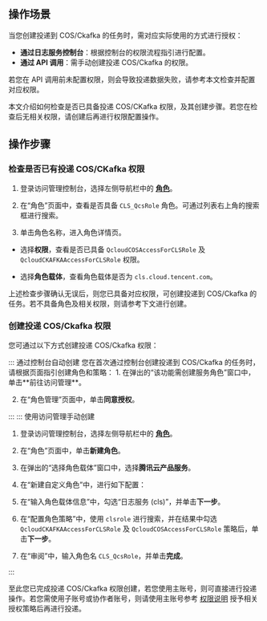 ## 操作场景
当您创建投递到 COS/Ckafka 的任务时，需对应实际使用的方式进行授权：
 - **通过日志服务控制台**：根据控制台的权限流程指引进行配置。
 - **通过 API 调用**：需手动创建投递 COS/Ckafka 的权限。
 <dx-alert infotype="notice" title="">
若您在 API 调用前未配置权限，则会导致投递数据失败，请参考本文检查并配置对应权限。
</dx-alert>

本文介绍如何检查是否已具备投递 COS/CKafka 权限，及其创建步骤。若您在检查后无相关权限，请创建后再进行权限配置操作。


## 操作步骤

### 检查是否已有投递 COS/CKafka 权限
1. 登录访问管理控制台，选择左侧导航栏中的 **[角色](https://console.cloud.tencent.com/cam/role)**。
2. 在“角色”页面中，查看是否具备 `CLS_QcsRole` 角色。可通过列表右上角的搜索框进行搜索。

3. 单击角色名称，进入角色详情页。
 - 选择**权限**，查看是否已具备 `QcloudCOSAccessForCLSRole` 及 `QcloudCKAFKAAccessForCLSRole` 权限。

 - 选择**角色载体**，查看角色载体是否为 `cls.cloud.tencent.com`。

上述检查步骤确认无误后，则您已具备对应权限，可创建投递到 COS/Ckafka 的任务。若不具备角色及相关权限，则请参考下文进行创建。


### 创建投递 COS/Ckafka 权限

您可通过以下方式创建投递 COS/Ckafka 权限：

<dx-tabs>
::: 通过控制台自动创建
您在首次通过控制台创建投递到 COS/Ckafka 的任务时，请根据页面指引创建角色和策略：
1. 在弹出的“该功能需创建服务角色”窗口中，单击**前往访问管理**。

2. 在“角色管理”页面中，单击**同意授权**。

:::
::: 使用访问管理手动创建
1. 登录访问管理控制台，选择左侧导航栏中的 **[角色](https://console.cloud.tencent.com/cam/role)**。
2. 在“角色”页面中，单击**新建角色**。
3. 在弹出的“选择角色载体”窗口中，选择**腾讯云产品服务**。
4. 在“新建自定义角色”中，进行如下配置：
 1. 在“输入角色载体信息”中，勾选“日志服务 (cls)”，并单击**下一步**。
 2. 在“配置角色策略”中，使用 `clsrole` 进行搜索，并在结果中勾选 `QcloudCKAFKAAccessForCLSRole` 及 `QcloudCOSAccessForCLSRole` 策略后，单击**下一步**。

 3. 在“审阅”中，输入角色名 `CLS_QcsRole`，并单击**完成**。

:::
</dx-tabs>

至此您已完成投递 COS/Ckafka 权限创建，若您使用主账号，则可直接进行投递操作。若您需使用子账号或协作者账号，则请使用主账号参考 [权限说明](https://intl.cloud.tencent.com/document/product/614/37888) 授予相关授权策略后再进行投递。






